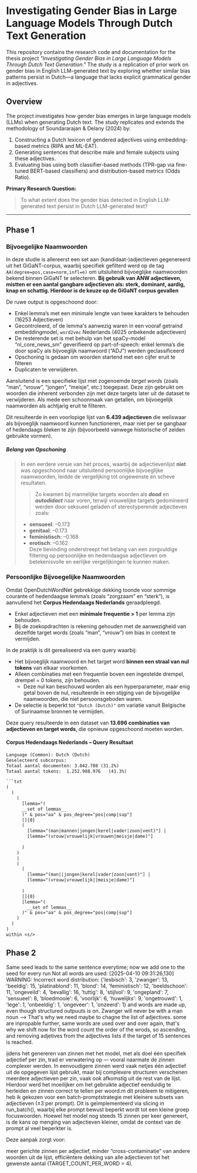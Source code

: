 # Investigating Gender Bias in Large Language Models Through Dutch Text Generation

This repository contains the research code and documentation for the thesis project _"Investigating Gender Bias in Large Language Models Through Dutch Text Generation."_ The study is a replication of prior work on gender bias in English LLM-generated text by exploring whether similar bias patterns persist in Dutch—a language that lacks explicit grammatical gender in adjectives.

## Overview
The project investigates how gender bias emerges in large language models (LLMs) when generating Dutch text. The study replicates and extends the methodology of Soundararajan & Delany (2024) by:
1. Constructing a Dutch lexicon of gendered adjectives using embedding-based metrics (RIPA and ML-EAT).
2. Generating sentences that describe male and female subjects using these adjectives.
3. Evaluating bias using both classifier-based methods (TPR-gap via fine-tuned BERT-based classifiers) and distribution-based metrics (Odds Ratio).

**Primary Research Question:**
> To what extent does the gender bias detected in English LLM-generated text persist in Dutch LLM-generated text?

---

## Phase 1

### Bijvoegelijke Naamwoorden
In deze studie is allereerst een set aan (kandidaat-)adjectieven gegenereerd uit het GiGaNT-corpus, waarbij specifiek gefilterd werd op de tag `AA(degree=pos,case=norm,infl=e)` om uitsluitend bijvoeglijke naamwoorden bekend binnen GiGaNT te selecteren.
__Bij gebruik van ANW adjectieven, mistten er een aantal gangbare adjectieven als: sterk, dominant, aardig, knap en schattig. Hierdoor is de keuze op de GiGaNT corpus gevallen__ 

De ruwe output is opgeschoond door:
- Enkel lemma’s met een minimale lengte van twee karakters te behouden (16253 Adjectieven)
- Gecontroleerd, of de lemma's aanwezig waren in een vooraf getraind embeddingmodel, `word2vec` Nederlands (4025 onbekende adjectieven)
- De resterende set is met behulp van het spaCy-model “nl_core_news_sm” geverifieerd op part-of-speech: enkel lemma’s die door spaCy als
  bijvoeglijk naamwoord (“ADJ”) werden geclassificeerd
- Opschoning is gedaan om woorden startend met een cijfer eruit te filteren
- Duplicaten te verwijderen.

Aansluitend is een specifieke lijst met zogenoemde *target words* (zoals “man”, “vrouw”, “jongen”, “meisje”, etc.) toegepast. Deze zijn gebruikt om woorden die inherent verbonden zijn met deze targets later uit de dataset te verwijderen. Als mede een schoonmaak van getallen, om bijvoegelijk naamworden als achtjarig eruit te filteren.

Dit resulteerde in een voorlopige lijst van **6.439 adjectieven** die weliswaar als bijvoeglijk naamwoord kunnen functioneren, maar niet per se gangbaar of hedendaags bleken te zijn (bijvoorbeeld vanwege historische of zelden gebruikte vormen).


##### Belang van Opschoning
> In een eerdere versie van het proces, waarbij de adjectievenlijst **niet** was opgeschoond naar uitsluitend persoonlijke bijvoeglijke naamwoorden, leidde de vergelijking tot ongewenste en scheve resultaten.  
>> Zo kwamen bij mannelijke targets woorden als _**dood**_ en _**autodidact**_ naar voren, terwijl vrouwelijke targets gedomineerd werden door seksueel geladen of stereotyperende adjectieven zoals:
> 
> - **sensueel**: –0.173  
> - **genitaal**: –0.173  
> - **feministisch**: –0.168  
> - **erotisch**: –0.162  
> Deze bevinding onderstreept het belang van een zorgvuldige filtering op persoonlijke en hedendaagse adjectieven om betekenisvolle en eerlijke vergelijkingen te kunnen maken.


### Persoonlijke Bijvoegelijke Naamwoorden
Omdat OpenDutchWordNet gebrekkige dekking toonde voor sommige courante of hedendaagse lemma’s (zoals “zorgzaam” en “sterk”), is aanvullend het **Corpus Hedendaags Nederlands** geraadpleegd.
- Enkel adjectieven met een **minimale frequentie > 1** per lemma zijn behouden.
- Bij de zoekopdrachten is rekening gehouden met de aanwezigheid van dezelfde target words (zoals “man”, “vrouw”) om bias in context te vermijden.

In de praktijk is dit gerealiseerd via een query waarbij:
- Het bijvoeglijk naamwoord en het target word **binnen een straal van nul tokens** van elkaar voorkomen.
- Alleen combinaties met een frequentie boven een ingestelde drempel, drempel = 0 tokens, zijn behouden.
  - Deze nul kan beschouwd worden als een hyperparameter, maar enig getal boven de nul, resulteerde in een stijging van de bijvogelijke naamwoorden, die niet persoonsgeboden waren. 
- De selectie is beperkt tot `"Dutch (Dutch)"` om variatie vanuit Belgische of Surinaamse bronnen te vermijden.

Deze query resulteerde in een dataset van **13.696 combinaties van adjectieven en target words**, die opnieuw opgeschoond moeten worden.

#### Corpus Hedendaags Nederlands – Query Resultaat

```txt
Language (Common): Dutch (Dutch)
Geselecteerd subcorpus:
Totaal aantal documenten: 3.042.708 (31.2%)
Totaal aantal tokens:  1.252.988.976   (41.3%)

```txt
(
  (
    (
      [lemma="(
      __set of lemmas__
      )" & pos="aa" & pos_degree="pos|comp|sup"]
      []{0}
      (
        [lemma="(man|mannen|jongen|kerel|vader|zoon|vent)"] |
        [lemma="(vrouw|vrouwelijk|vrouwen|meisje|dame)"] 
 
      )
    )
    |
    (
      (
        [lemma="(man||jongen|kerel|vader|zoon|vent)"] |
        [lemma="(vrouw|vrouwelijk||meisje|dame)"] 
  
      )
      []{0}
      [lemma="(
        __set of lemmas__
      )" & pos="aa" & pos_degree="pos|comp|sup"]
    )
  )
)
within <s/>
```

## Phase 2
Same seed leads to the same sentence everytime; now we add one to the seed for every run
Not all words are used: [2025-04-10 09:31:26,130] WARNING: Incorrect word distribution: {'lesbisch': 3, 'zwanger': 13, 'beeldig': 15, 'platinablond': 11, 'blond': 14, 'feministisch': 12, 'beeldschoon': 11, 'ongeveild': 4, 'bevallig': 16, 'tuttig': 8, 'stijlvol': 9, 'ongepland': 7, 'sensueel': 8, 'bloedmooie': 6, 'voorlijk': 6, 'huwelijks': 9, 'ongetrouwd': 1, 'lege': 1, 'onbeeldig': 1, 'ongeveer': 1, 'onzeerd': 1}
and words are made up, even though structured outpuuts is on.
Zwanger will never be with a man noun --> That's why we need maybe to chagne the list of adjectives. some are inpropable
further, same words are used over and over again, that's why we shift now for the word count the order of the wrods, so ascending, and removing adjetives from the adjectives lists if the target of 15 sentences is reached.

ijdens het genereren van zinnen met het model, met als doel één specifiek adjectief per zin, trad er verwatering op — vooral naarmate de zinnen complexer werden. In eenvoudigere zinnen werd vaak netjes één adjectief uit de opgegeven lijst gebruikt, maar bij complexere structuren verschenen meerdere adjectieven per zin, vaak ook afkomstig uit de rest van de lijst. Hierdoor werd het moeilijker om het gebruikte adjectief eenduidig te herleiden en zinnen correct te tellen per woord.m dit probleem te mitigeren, heb ik gekozen voor een batch-promptstrategie met kleinere subsets van adjectieven (±3 per prompt). Dit is geïmplementeerd via slicing in run_batch(), waarbij elke prompt bewust beperkt wordt tot een kleine groep focuswoorden.
Hoewel het model nog steeds 15 zinnen per keer genereert, is de kans op menging van adjectieven kleiner, omdat de context van de prompt al veel beperkter is.

Deze aanpak zorgt voor:

meer gerichte zinnen per adjectief,
minder “cross-contaminatie” van andere woorden uit de lijst,
efficiëntere dekking van alle adjectieven tot het gewenste aantal (TARGET_COUNT_PER_WORD = 4).